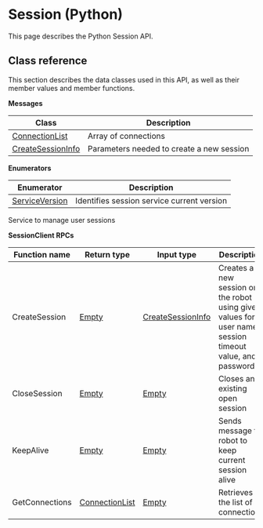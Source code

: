 # Session \(Python\)

This page describes the Python Session API.

## Class reference

This section describes the data classes used in this API, as well as their member values and member functions.

 **Messages** 

|Class|Description|
|-----|-----------|
|[ConnectionList](../messages/Session/ConnectionList.md#)|Array of connections|
|[CreateSessionInfo](../messages/Session/CreateSessionInfo.md#)|Parameters needed to create a new session|

 **Enumerators** 

|Enumerator|Description|
|----------|-----------|
|[ServiceVersion](../enums/Session/ServiceVersion.md#)|Identifies session service current version|

Service to manage user sessions

 **SessionClient RPCs** 

|Function name|Return type|Input type|Description|
|-------------|-----------|----------|-----------|
|CreateSession|[Empty](../messages/Common/Empty.md#)|[CreateSessionInfo](../messages/Session/CreateSessionInfo.md#)|Creates a new session on the robot using given values for user name, session timeout value, and password|
|CloseSession|[Empty](../messages/Common/Empty.md#)|[Empty](../messages/Common/Empty.md#)|Closes an existing open session|
|KeepAlive|[Empty](../messages/Common/Empty.md#)|[Empty](../messages/Common/Empty.md#)|Sends message to robot to keep current session alive|
|GetConnections|[ConnectionList](../messages/Session/ConnectionList.md#)|[Empty](../messages/Common/Empty.md#)|Retrieves the list of connections|

